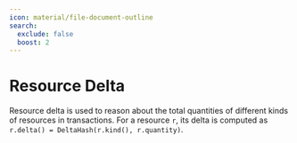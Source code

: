```yaml
---
icon: material/file-document-outline
search:
  exclude: false
  boost: 2
---
```


# Resource Delta
Resource delta is used to reason about the total quantities of different kinds of resources in transactions. For a resource `r`, its delta is computed as `r.delta() = DeltaHash(r.kind(), r.quantity)`.



